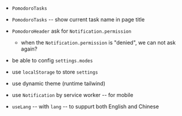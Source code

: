 - `PomodoroTasks`

- `PomodoroTasks` -- show current task name in page title

- `PomodoroHeader` ask for `Notification.permission`

  - when the `Notification.permission` is "denied",
    we can not ask again?

- be able to config `settings.modes`

- use `localStorage` to store `settings`

- use dynamic theme (runtime tailwind)

- use `Notification` by service worker -- for mobile

- `useLang` -- with `lang` -- to suppurt both English and Chinese

